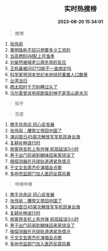 <div align="center"><h2>实时热搜榜</h2><h4>2023-08-20 15:34:01</h4></div>

> 微博  

1. [张伟丽](https://s.weibo.com/weibo?q=%E5%BC%A0%E4%BC%9F%E4%B8%BD&t=31&band_rank=1&Refer=top)<br />
2. [董明珠称不招只想要多少工资的](https://s.weibo.com/weibo?q=%23%E8%91%A3%E6%98%8E%E7%8F%A0%E7%A7%B0%E4%B8%8D%E6%8B%9B%E5%8F%AA%E6%83%B3%E8%A6%81%E5%A4%9A%E5%B0%91%E5%B7%A5%E8%B5%84%E7%9A%84%23&t=31&band_rank=2&Refer=top)<br />
3. [当高燃BGM配上开渔季](https://s.weibo.com/weibo?q=%23%E5%BD%93%E9%AB%98%E7%87%83BGM%E9%85%8D%E4%B8%8A%E5%BC%80%E6%B8%94%E5%AD%A3%23&t=31&band_rank=3&Refer=top)<br />
4. [刘昊然被喊老公周冬雨的反应](https://s.weibo.com/weibo?q=%23%E5%88%98%E6%98%8A%E7%84%B6%E8%A2%AB%E5%96%8A%E8%80%81%E5%85%AC%E5%91%A8%E5%86%AC%E9%9B%A8%E7%9A%84%E5%8F%8D%E5%BA%94%23&t=31&band_rank=4&Refer=top)<br />
5. [王栎鑫被问0713能不一直绑定吗](https://s.weibo.com/weibo?q=%23%E7%8E%8B%E6%A0%8E%E9%91%AB%E8%A2%AB%E9%97%AE0713%E8%83%BD%E4%B8%8D%E4%B8%80%E7%9B%B4%E7%BB%91%E5%AE%9A%E5%90%97%23&t=31&band_rank=5&Refer=top)<br />
6. [科学家预测本世纪末地球将重置人口数量](https://s.weibo.com/weibo?q=%23%E7%A7%91%E5%AD%A6%E5%AE%B6%E9%A2%84%E6%B5%8B%E6%9C%AC%E4%B8%96%E7%BA%AA%E6%9C%AB%E5%9C%B0%E7%90%83%E5%B0%86%E9%87%8D%E7%BD%AE%E4%BA%BA%E5%8F%A3%E6%95%B0%E9%87%8F%23&t=31&band_rank=6&Refer=top)<br />
7. [台湾当归](https://s.weibo.com/weibo?q=%23%E5%8F%B0%E6%B9%BE%E5%BD%93%E5%BD%92%23&t=31&band_rank=7&Refer=top)<br />
8. [晒太阳时千万别睡过头了](https://s.weibo.com/weibo?q=%23%E6%99%92%E5%A4%AA%E9%98%B3%E6%97%B6%E5%8D%83%E4%B8%87%E5%88%AB%E7%9D%A1%E8%BF%87%E5%A4%B4%E4%BA%86%23&t=31&band_rank=8&Refer=top)<br />
9. [乌尔善曾说电视剧版封神不是高山是水沟](https://s.weibo.com/weibo?q=%23%E4%B9%8C%E5%B0%94%E5%96%84%E6%9B%BE%E8%AF%B4%E7%94%B5%E8%A7%86%E5%89%A7%E7%89%88%E5%B0%81%E7%A5%9E%E4%B8%8D%E6%98%AF%E9%AB%98%E5%B1%B1%E6%98%AF%E6%B0%B4%E6%B2%9F%23&t=31&band_rank=9&Refer=top)<br />

> 知乎  


> 百度  

1. [携手共命运 同心促发展](https://www.baidu.com/s?wd=%E6%90%BA%E6%89%8B%E5%85%B1%E5%91%BD%E8%BF%90+%E5%90%8C%E5%BF%83%E4%BF%83%E5%8F%91%E5%B1%95&sa=fyb_news&rsv_dl=fyb_news)<br />
2. [张伟丽：腰带又带回中国了](https://www.baidu.com/s?wd=%E5%BC%A0%E4%BC%9F%E4%B8%BD%EF%BC%9A%E8%85%B0%E5%B8%A6%E5%8F%88%E5%B8%A6%E5%9B%9E%E4%B8%AD%E5%9B%BD%E4%BA%86&sa=fyb_news&rsv_dl=fyb_news)<br />
3. [演训首日45架次解放军军机现身台海](https://www.baidu.com/s?wd=%E6%BC%94%E8%AE%AD%E9%A6%96%E6%97%A545%E6%9E%B6%E6%AC%A1%E8%A7%A3%E6%94%BE%E5%86%9B%E5%86%9B%E6%9C%BA%E7%8E%B0%E8%BA%AB%E5%8F%B0%E6%B5%B7&sa=fyb_news&rsv_dl=fyb_news)<br />
4. [复耕补种进行时](https://www.baidu.com/s?wd=%E5%A4%8D%E8%80%95%E8%A1%A5%E7%A7%8D%E8%BF%9B%E8%A1%8C%E6%97%B6&sa=fyb_news&rsv_dl=fyb_news)<br />
5. [旅客扬言机上有炸弹 航班延误3小时](https://www.baidu.com/s?wd=%E6%97%85%E5%AE%A2%E6%89%AC%E8%A8%80%E6%9C%BA%E4%B8%8A%E6%9C%89%E7%82%B8%E5%BC%B9+%E8%88%AA%E7%8F%AD%E5%BB%B6%E8%AF%AF3%E5%B0%8F%E6%97%B6&sa=fyb_news&rsv_dl=fyb_news)<br />
6. [男子出门前闻到糊味回来家烧没了](https://www.baidu.com/s?wd=%E7%94%B7%E5%AD%90%E5%87%BA%E9%97%A8%E5%89%8D%E9%97%BB%E5%88%B0%E7%B3%8A%E5%91%B3%E5%9B%9E%E6%9D%A5%E5%AE%B6%E7%83%A7%E6%B2%A1%E4%BA%86&sa=fyb_news&rsv_dl=fyb_news)<br />
7. [俄探测器在月球轨道遇紧急情况](https://www.baidu.com/s?wd=%E4%BF%84%E6%8E%A2%E6%B5%8B%E5%99%A8%E5%9C%A8%E6%9C%88%E7%90%83%E8%BD%A8%E9%81%93%E9%81%87%E7%B4%A7%E6%80%A5%E6%83%85%E5%86%B5&sa=fyb_news&rsv_dl=fyb_news)<br />
8. [于文文去周杰伦演唱会点歌](https://www.baidu.com/s?wd=%E4%BA%8E%E6%96%87%E6%96%87%E5%8E%BB%E5%91%A8%E6%9D%B0%E4%BC%A6%E6%BC%94%E5%94%B1%E4%BC%9A%E7%82%B9%E6%AD%8C&sa=fyb_news&rsv_dl=fyb_news)<br />
9. [多地市监部门加入医药反腐风暴](https://www.baidu.com/s?wd=%E5%A4%9A%E5%9C%B0%E5%B8%82%E7%9B%91%E9%83%A8%E9%97%A8%E5%8A%A0%E5%85%A5%E5%8C%BB%E8%8D%AF%E5%8F%8D%E8%85%90%E9%A3%8E%E6%9A%B4&sa=fyb_news&rsv_dl=fyb_news)<br />

> 哔哩哔哩  

1. [携手共命运 同心促发展](https://www.baidu.com/s?wd=%E6%90%BA%E6%89%8B%E5%85%B1%E5%91%BD%E8%BF%90+%E5%90%8C%E5%BF%83%E4%BF%83%E5%8F%91%E5%B1%95&sa=fyb_news&rsv_dl=fyb_news)<br />
2. [张伟丽：腰带又带回中国了](https://www.baidu.com/s?wd=%E5%BC%A0%E4%BC%9F%E4%B8%BD%EF%BC%9A%E8%85%B0%E5%B8%A6%E5%8F%88%E5%B8%A6%E5%9B%9E%E4%B8%AD%E5%9B%BD%E4%BA%86&sa=fyb_news&rsv_dl=fyb_news)<br />
3. [演训首日45架次解放军军机现身台海](https://www.baidu.com/s?wd=%E6%BC%94%E8%AE%AD%E9%A6%96%E6%97%A545%E6%9E%B6%E6%AC%A1%E8%A7%A3%E6%94%BE%E5%86%9B%E5%86%9B%E6%9C%BA%E7%8E%B0%E8%BA%AB%E5%8F%B0%E6%B5%B7&sa=fyb_news&rsv_dl=fyb_news)<br />
4. [复耕补种进行时](https://www.baidu.com/s?wd=%E5%A4%8D%E8%80%95%E8%A1%A5%E7%A7%8D%E8%BF%9B%E8%A1%8C%E6%97%B6&sa=fyb_news&rsv_dl=fyb_news)<br />
5. [旅客扬言机上有炸弹 航班延误3小时](https://www.baidu.com/s?wd=%E6%97%85%E5%AE%A2%E6%89%AC%E8%A8%80%E6%9C%BA%E4%B8%8A%E6%9C%89%E7%82%B8%E5%BC%B9+%E8%88%AA%E7%8F%AD%E5%BB%B6%E8%AF%AF3%E5%B0%8F%E6%97%B6&sa=fyb_news&rsv_dl=fyb_news)<br />
6. [男子出门前闻到糊味回来家烧没了](https://www.baidu.com/s?wd=%E7%94%B7%E5%AD%90%E5%87%BA%E9%97%A8%E5%89%8D%E9%97%BB%E5%88%B0%E7%B3%8A%E5%91%B3%E5%9B%9E%E6%9D%A5%E5%AE%B6%E7%83%A7%E6%B2%A1%E4%BA%86&sa=fyb_news&rsv_dl=fyb_news)<br />
7. [俄探测器在月球轨道遇紧急情况](https://www.baidu.com/s?wd=%E4%BF%84%E6%8E%A2%E6%B5%8B%E5%99%A8%E5%9C%A8%E6%9C%88%E7%90%83%E8%BD%A8%E9%81%93%E9%81%87%E7%B4%A7%E6%80%A5%E6%83%85%E5%86%B5&sa=fyb_news&rsv_dl=fyb_news)<br />
8. [于文文去周杰伦演唱会点歌](https://www.baidu.com/s?wd=%E4%BA%8E%E6%96%87%E6%96%87%E5%8E%BB%E5%91%A8%E6%9D%B0%E4%BC%A6%E6%BC%94%E5%94%B1%E4%BC%9A%E7%82%B9%E6%AD%8C&sa=fyb_news&rsv_dl=fyb_news)<br />
9. [多地市监部门加入医药反腐风暴](https://www.baidu.com/s?wd=%E5%A4%9A%E5%9C%B0%E5%B8%82%E7%9B%91%E9%83%A8%E9%97%A8%E5%8A%A0%E5%85%A5%E5%8C%BB%E8%8D%AF%E5%8F%8D%E8%85%90%E9%A3%8E%E6%9A%B4&sa=fyb_news&rsv_dl=fyb_news)<br />
